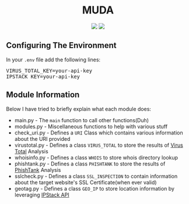 <h1 align="center">MUDA</h1>
<p align="center">
<a href="./LICENSE.md"><img src="https://img.shields.io/badge/License-GPL%20v2-blue.svg"></a>
<img src="https://img.shields.io/badge/Made%20With-Python3-green.svg"></a>

<h2>Configuring The Environment</h2>
<p>In your <code>.env</code> file add the following lines:</p>
<pre>VIRUS_TOTAL_KEY=your-api-key
IPSTACK_KEY=your-api-key</pre>

<h2>Module Information</h2>
<p>Below I have tried to briefly explain what each module does:</p>
<ul>
  <li>main.py - The <code>main</code> function to call other functions(Duh)</li>
  <li>modules.py - Miscellaneous functions to help with various stuff</li>
  <li>check_uri.py - Defines a <code>URI</code> Class which contains various information about the URI provided</li>
  <li>virustotal.py - Defines a class <code>VIRUS_TOTAL</code> to store the results of <a href='https://www.virustotal.com/gui/'>Virus Total</a> Analysis</li>
  <li>whoisinfo.py - Defines a class <code>WHOIS</code> to store whois directory lookup</li>
  <li>phishtank.py - Defines a class <code>PHISHTANK</code> to store the results of <a href='http://phishtank.org/'>PhishTank</a> Analysis</li>
  <li>sslcheck.py - Defines a class <code>SSL_INSPECTION</code> to contain information about the target website's SSL Certificate(when ever valid)</li>
  <li>geotag.py - Defines a class <code>GEO_IP</code> to store location information by leveraging <a href="https://ipstack.com/">IPStack API</a></li>
</ul>
  